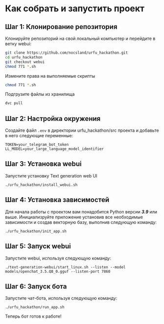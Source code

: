 # Как собрать и запустить проект

## Шаг 1: Клонирование репозитория

Клонируйте репозиторий на свой локальный компьютер и перейдите в ветку webui:

```bash
git clone https://github.com/nocsland/urfu_hackathon.git
cd urfu_hackathon
git checkout webui
chmod 771 *.sh
```

Измените права на выполняемые скрипты

```bash
chmod 771 *.sh
```

Подгрузите файлы из хранилища

```bash
dvc pull
```

## Шаг 2: Настройка окружения

Создайте файл `.env` в директории urfu_hackathon/src проекта и добавьте в него следующие переменные:

```plaintext
TOKEN=your_telegram_bot_token
LL_MODEL=your_large_language_model_identifier
```

## Шаг 3: Установка webui

Запустите установку Text generation web UI

```shell
./urfu_hackathon/install_webui.sh
```

## Шаг 4: Установка зависимостей

Для начала работы с проектом вам понадобится Python версии ***3.9*** или выше. Инициализруйте приложение установив все необходимые зависимости и создав векторную базу, выполнив следующую команду:

```shell
./urfu_hackathon/init_app.sh
```

## Шаг 5: Запуск webui

Запустите webui, используя следующую команду:

```shell
./text-generation-webui/start_linux.sh --listen --model models/openchat_3.5.Q8_0.gguf --listen-port 7860
```

## Шаг 6: Запуск бота

Запустите чат-бота, используя следующую команду:

```shell
./urfu_hackathon/run_app.sh
```

Теперь бот готов к работе!